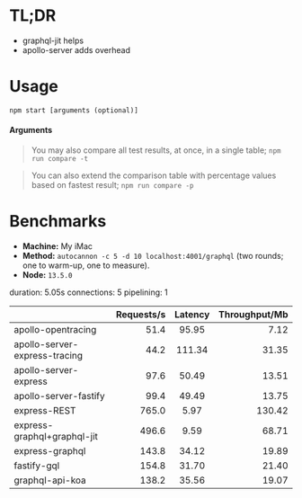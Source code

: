 # TL;DR

- graphql-jit helps
- apollo-server adds overhead

# Usage

```
npm start [arguments (optional)]
```

#### Arguments

> You may also compare all test results, at once, in a single table; `npm run compare -t`

> You can also extend the comparison table with percentage values based on fastest result; `npm run compare -p`

# Benchmarks

- **Machine:** My iMac
- **Method:** `autocannon -c 5 -d 10 localhost:4001/graphql` (two rounds; one to warm-up, one to measure).
- **Node:** `13.5.0`

duration: 5.05s
connections: 5
pipelining: 1

|                               | Requests/s | Latency | Throughput/Mb |
| :--                           | --:        | :-:     | --:           |
| apollo-opentracing            | 51.4       | 95.95   | 7.12          |
| apollo-server-express-tracing | 44.2       | 111.34  | 31.35         |
| apollo-server-express         | 97.6       | 50.49   | 13.51         |
| apollo-server-fastify         | 99.4       | 49.49   | 13.75         |
| express-REST                  | 765.0      | 5.97    | 130.42        |
| express-graphql+graphql-jit   | 496.6      | 9.59    | 68.71         |
| express-graphql               | 143.8      | 34.12   | 19.89         |
| fastify-gql                   | 154.8      | 31.70   | 21.40         |
| graphql-api-koa               | 138.2      | 35.56   | 19.07         |
